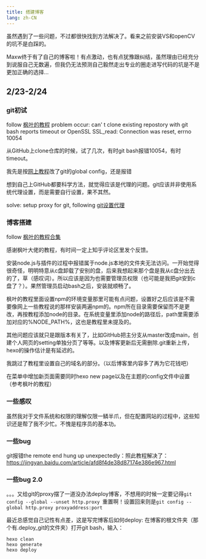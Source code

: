 ```yaml
---
title: 搭建博客
lang: zh-CN
---
```

虽然遇到了一些问题，不过都很快找到方法解决了。看来之前安装VS和openCV的坑不是白踩的。

Maxw终于有了自己的博客啦！有点激动，也有点犹豫跟纠结，虽然理由已经充分到说服自己无数遍，但我仍无法预测自己毅然走出专业的圈走进写代码的坑是不是更加正确的选择...

## 2/23-2/24

### git初试

follow [枫叶的教程](https://zhuanlan.zhihu.com/p/103391101)
problem occur: 
can' t clone existing repostory with git bash reports timeout 
or OpenSSL SSL_read: Connection was reset, errno 10054

从GitHub上clone仓库的时候，试了几次，有时git bash报错10054，有时timeout。

我先是按[网上教程](https://blog.csdn.net/weixin_44795128/article/details/119214048?spm=1001.2101.3001.6661.1&utm_medium=distribute.pc_relevant_t0.none-task-blog-2%7Edefault%7EBlogCommendFromBaidu%7EHighlightScore-1.queryctrv2&depth_1-utm_source=distribute.pc_relevant_t0.none-task-blog-2%7Edefault%7EBlogCommendFromBaidu%7EHighlightScore-1.queryctrv2&utm_relevant_index=1)改了git的global config，还是报错

想到自己上GitHub都要科学方法，就觉得应该是代理的问题。git应该并非使用系统代理设置，而是需要自行设置，果不其然。

solve: 
setup proxy for git, following [git设置代理](https://www.jianshu.com/p/290152303598)

### 博客搭建

follow [枫叶的教程合集](https://www.zhihu.com/column/c_1201860091307458560)

感谢枫叶大佬的教程，有时间一定上知乎评论区里发个反馈。

安装node.js与插件的过程中报错属于node.js本地的文件夹无法访问。一开始觉得很奇怪，明明特意从c盘卸载了安别的盘，后来我想起来那个盘是我从c盘分出去的了，草（感叹词）。所以应该是因为也需要管理员权限（也可能是我把git安到c盘了？）。果然管理员启动bash之后，安装就顺畅了。

枫叶的教程里面设置npm的环境变量那里可能有点问题，设置好之后应该是不需要像网上一些教程说的那样安装两遍npm的。npm所在目录需要保留而不是更改，再按教程添加node的目录。在系统变量里添加node的路径后，path里需要添加对应的%NODE_PATH%，这也是教程里未提及的。

其他问题应该就只是跟版本有关了，比如GitHub把主分支从master改成main，创建个人网页的setting单独分页了等等。以及博客更新后无需删除.git重新上传，hexo的操作估计是有延迟的。

我跳过了教程里设置自己的域名的部分。（以后博客里内容多了再为它花钱吧）

在菜单中增加新页面需要同时hexo new page以及在主题的config文件中设置（参考枫叶的教程）

### 一些感叹

虽然我对于文件系统和权限的理解仅限一鳞半爪，但在配置网站的过程中，这些知识还是帮了我不少忙。不愧是程序员的基本功。

### 一些bug

git报错the remote end hung up unexpectedly：照此教程解决了：
https://jingyan.baidu.com/article/afd8f4de38d87174e386e967.html

### 一些bug 2.0

。。。又给git的proxy摆了一道没办法deploy博客，不想用的时候一定要记得`git config --global --unset http.proxy `重置啊！设置回来则是`git config --global http.proxy proxyaddress:port`

最近总感觉自己记性有点差，这是写完博客后如何deploy:
在博客的根文件夹（那个有.deploy_git的文件夹）打开git bash，输入：
```
hexo clean
hexo generate
hexo deploy
```